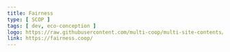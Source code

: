 ```yaml
---
title: Fairness
type: [ SCOP ]
tags: [ dev, eco-conception ]
logo: https://raw.githubusercontent.com/multi-coop/multi-site-contents/blob/maj-edito/texts/network/images/fairness_logo.svg
link: https://fairness.coop/
---
```


